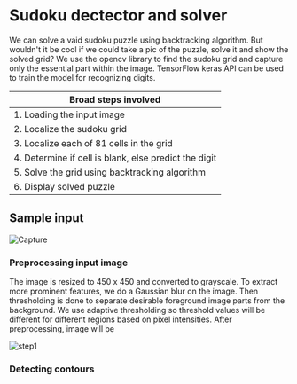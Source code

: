 # Sudoku dectector and solver #

We can solve a vaid sudoku puzzle using backtracking algorithm. But wouldn't it be cool if we could take a pic of the puzzle, solve it and show the solved grid? 
We use the opencv library to find the sudoku grid and capture only the essential part within the image. TensorFlow keras API can be used to train the model for recognizing digits.

Broad steps involved                                    |
--------------                                          |
1.  Loading the input image                             |
2.  Localize the sudoku grid                            |
3.  Localize each of 81 cells in the grid               |
4.  Determine if cell is blank, else predict the digit  |
5.  Solve the grid using backtracking algorithm         |
6.  Display solved puzzle                               |


## Sample input ##

![Capture](https://user-images.githubusercontent.com/60272094/125901417-e59c881d-3210-4426-9b79-a49017806372.JPG)


### Preprocessing input image ###

The image is resized to 450 x 450 and converted to grayscale. To extract more prominent features, we do a Gaussian blur on the image. Then thresholding is done to separate desirable foreground image parts from the background. We use adaptive thresholding so threshold values will be different for different regions based on pixel intensities. After preprocessing, image will be

![step1](https://user-images.githubusercontent.com/60272094/125901663-ca399597-af97-4418-a28d-d31b8c39f2b0.JPG)

### Detecting contours ###

